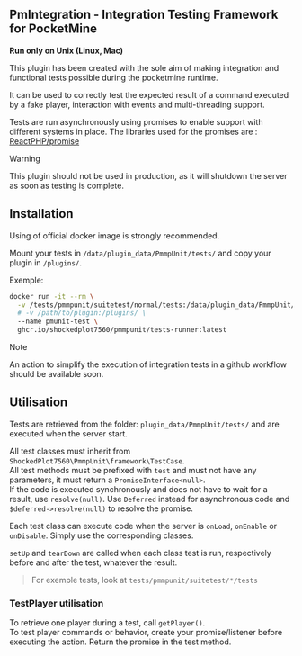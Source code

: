 ## PmIntegration - Integration Testing Framework for PocketMine

**Run only on Unix (Linux, Mac)**

This plugin has been created with the sole aim of making integration and functional tests possible during the pocketmine runtime.

It can be used to correctly test the expected result of a command executed by a fake player, interaction with events and multi-threading support.

Tests are run asynchronously using promises to enable support with different systems in place. The libraries used for the promises are : [ReactPHP/promise](https://github.com/reactphp/promise)

> [!WARNING]
> This plugin should not be used in production, as it will shutdown the server as soon as testing is complete.

## Installation

Using of official docker image is strongly recommended.

Mount your tests in `/data/plugin_data/PmmpUnit/tests/` and copy your plugin in `/plugins/`.

Exemple:
```bash
docker run -it --rm \
  -v /tests/pmmpunit/suitetest/normal/tests:/data/plugin_data/PmmpUnit/tests/ \
  # -v /path/to/plugin:/plugins/ \
  --name pmunit-test \
  ghcr.io/shockedplot7560/pmmpunit/tests-runner:latest
```

> [!NOTE]
> An action to simplify the execution of integration tests in a github workflow should be available soon.

## Utilisation

Tests are retrieved from the folder: `plugin_data/PmmpUnit/tests/` and are executed when the server start.

All test classes must inherit from `ShockedPlot7560\PmmpUnit\framework\TestCase`.  
All test methods must be prefixed with `test` and must not have any parameters, it must return a `PromiseInterface<null>`.  
If the code is executed synchronously and does not have to wait for a result, use `resolve(null)`.
Use `Deferred` instead for asynchronous code and `$deferred->resolve(null)` to resolve the promise.

Each test class can execute code when the server is `onLoad`, `onEnable` or `onDisable`. Simply use the corresponding classes.

`setUp` and `tearDown` are called when each class test is run, respectively before and after the test, whatever the result.

> For exemple tests, look at `tests/pmmpunit/suitetest/*/tests`

### TestPlayer utilisation

To retrieve one player during a test, call ``getPlayer()``.   
To test player commands or behavior, create your promise/listener before executing the action. Return the promise in the test method.